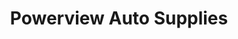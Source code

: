 ---
title: "Powerview Auto Supplies"
url: /powerview-pine-falls/powerview-auto-supplies/
shop: car repair
---